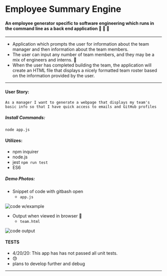 # Employee Summary Engine
#### An employee generator specific to software engineering which runs in the command line as a back end application :bust_in_silhouette: :bust_in_silhouette: :bust_in_silhouette:
------------------------------
* Application which prompts the user for information about the team manager and then information about the team members. 
* The user can input any number of team members, and they may be a mix of engineers and interns. :busts_in_silhouette:
* When the user has completed building the team, the application will create an HTML file that displays a nicely formatted team roster based on the information provided by the user.
-------------------------------

#### User Story:

```As a manager I want to generate a webpage that displays my team's basic info so that I have quick access to emails and GitHub profiles```

##### Install Commands:

```node app.js```

#### Utilizes:
* npm inquirer 
* node.js
* jest ```npm run test```
* ES6
   

##### Demo Photos:
* Snippet of code with gitbash open
  * ```app.js```
  
![code w/example](https://i.ibb.co/jGc1PCg/Screen-Shot-2020-04-21-at-1-50-28-PM.png)

* Output when viewed in browser :eyes:
  * ```team.html```
  
![code output](https://i.ibb.co/sJCbQ90/Screen-Shot-2020-04-21-at-1-50-50-PM.png)

#### TESTS
* 4/20/20: This app has has not passed all unit tests. 
* :sweat:
* plans to develop further and debug
-------------------------------

